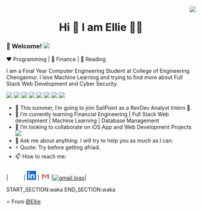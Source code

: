 <img align="right" src="https://github-readme-stats.vercel.app/api?username=Ellie-Wu05&show_icons=true&icon_color=CE1D2D&text_color=718096&bg_color=ffffff&hide_title=true" />



### <h1 align = "center" > Hi 👋 I am Ellie 👩🏻 </h1>


  
### 👋 Welcome!  <img src="https://github.com/TheDudeThatCode/TheDudeThatCode/blob/master/Assets/Earth.gif" width="24px">
  
:heart: Programming | :black_heart: Finance | :blue_heart: Reading
  
I am a Final Year Computer Engineering Student at College of Engineering Chengannur. I love Machine Learning and trying to find more about Full Stack Web Development and Cyber Security. 

![](https://img.shields.io/badge/Python-orange) ![](https://img.shields.io/badge/Java-black) ![](https://img.shields.io/badge/Angular-orange)  ![](https://img.shields.io/badge/Javascript-black) ![](https://img.shields.io/badge/HTML-orange) ![](https://img.shields.io/badge/CSS-black) ![](https://img.shields.io/badge/NodeJs-orange) ![](https://img.shields.io/badge/MySQL-black) 

- 🔭 This summer, I’m going to join SailPoint as a RevDev Analyst Intern 🎉.
- 🌱 I’m currently learning Financial Engineering | Full Stack Web development | Machine Learning | Database Management 
- 👯 I’m looking to collaborate on iOS App  and Web Development Projects <img src="https://media.giphy.com/media/WUlplcMpOCEmTGBtBW/giphy.gif" width="30">
- 💬 Ask me about anything. I will try to help you as much as I can.
- ⚡ Quote: Try before getting afriad.
- 📫 How to reach me:

| [<img src="https://raw.githubusercontent.com/Delta456/Delta456/master/img/github.png" alt="github logo" width="34">](https://github.com/Ellie-Wu-05) |  [<img src="https://github.com/Amchuz/Amchuz/blob/master/linkedin.jpeg" alt="linkedin logo" width="24">](https://www.linkedin.com/in/kaiyue-wu/) |  [<img src="https://github.com/Amchuz/Amchuz/blob/master/gmail.jpeg" alt="gmail logo" width="24">](elliewu@gmail.com)
|[<img src="https://brand.ucla.edu/images/logos-and-marks/campus-logo.jpg" alt="gmail logo" width="40">](kaiyue.wu.2022@anderson.ucla.edu)|

START_SECTION:waka
END_SECTION:waka

⭐️ From [@Ellie](https://github.com/Ellie-Wu-05)
